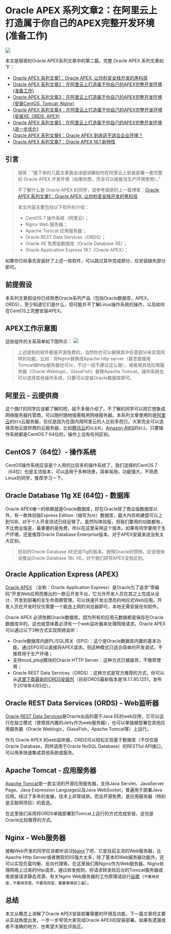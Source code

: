 # Oracle APEX 系列文章2：在阿里云上打造属于你自己的APEX完整开发环境 (准备工作)

![](https://ws1.sinaimg.cn/large/006By2pOgy1fqy4n04lv1j30s207oaeu.jpg)


本文是钢哥的Oracle APEX系列文章中的第二篇，完整 Oracle APEX 系列文章如下：
- [Oracle APEX 系列文章1：Oracle APEX, 让你秒变全栈开发的黑科技](https://wangfanggang.com/Oracle/Oracle-APEX/apex-series-1/)
- [Oracle APEX 系列文章2：在阿里云上打造属于你自己的APEX完整开发环境 (准备工作)](https://wangfanggang.com/Oracle/Oracle-APEX/apex-series-2/)
- [Oracle APEX 系列文章3：在阿里云上打造属于你自己的APEX完整开发环境 (安装CentOS, Tomcat, Nginx)](https://wangfanggang.com/Oracle/Oracle-APEX/apex-series-3/)
- [Oracle APEX 系列文章4：在阿里云上打造属于你自己的APEX完整开发环境 (安装XE, ORDS, APEX)](https://wangfanggang.com/Oracle/Oracle-APEX/apex-series-4/)
- [Oracle APEX 系列文章5：在阿里云上打造属于你自己的APEX完整开发环境 (进一步优化)](https://wangfanggang.com/Oracle/Oracle-APEX/apex-series-5/)
- [Oracle APEX 系列文章6：Oracle APEX 到底适不适合企业环境？](https://wangfanggang.com/Oracle/Oracle-APEX/apex-series-6/)
- [Oracle APEX 系列文章7：Oracle APEX 18.1 新特性](https://wangfanggang.com/Oracle/Oracle-APEX/apex-series-7/)


## 引言

> 钢哥：“接下来的几篇文章我会详细讲解如何在阿里云上安装部署一套完整的 Oracle APEX 开发环境（如果你想，完全可以直接当生产环境使用）。”
> 
> 不了解什么是 Oracle APEX 的同学，请参考钢哥的上一篇博客：[Oracle APEX 系列文章1：Oracle APEX, 让你秒变全栈开发的黑科技](https://wangfanggang.com/Oracle/Oracle-APEX/apex-series-1/) 
> 
> 本文内容主要包括以下软件的介绍：
> - CentOS 7 操作系统（阿里云）；
> - Nginx Web 服务器；
> - Apache Tomcat 应用服务器；
> - Oracle REST Data Services（ORDS）；
> - Oracle XE 免费版数据库（Oracle Database XE）；
> - Oracle Application Express 18.1（Oracle APEX）；

如果你已经事先安装好了上述一些软件，可以跳过其中完成部分，仅安装缺失部分即可。



## 前提假设
本系列文章假设你已经熟悉Oracle系列产品（包括Oracle数据库，APEX，ORDS），至少知道它们是什么，但可能并不了解Linux操作系统的操作，以及如何在CentOS上完整安装APEX。




## APEX工作示意图
这些组件的关系简单如下图所示：
![](https://ws1.sinaimg.cn/large/006By2pOgy1fqy4n04lv1j30s207oaeu.jpg)

> 上述提到的软件都是开源免费的，当然你也可以替换其中任意部分来实现同样的功能。比如：将Nginx替换成Apache http server（甚至直接用Tomcat做http服务器也可以，不过一般不建议这么做），或者用其他应用服务器（Oracle Weblogic，GlassFish）替换Apache Tomcat。操作系统也可以选择其他操作系统，只要可以安装Oracle数据库即可。

<!-- more -->



## 阿里云 - 云提供商
这个搞IT的同学应该都了解的吧，就不多做介绍了，不了解的同学可以把它想象成网络服务器托管商，可以随时随地按需租用网络服务器。本系列文章使用的是[阿里云](https://account.aliyun.com/login/login.htm)的`ECS`云服务器，仅仅是因为在国内用阿里云的人比较多而已。大家完全可以选择其他云提供商的云服务器，比如[腾讯云](https://cloud.tencent.com/login)的`云主机`，[Amazon AWS](https://aws.amazon.com/cn/?nc2=h_lg)的`EC2`，只要操作系统都是CentOS 7 64位的，操作上没有任何区别。




##  CentOS 7（64位）- 操作系统
CentOS操作系统应该是个人用的比较多的操作系统了，我们选择的CentOS 7（64位）也是主流版本，可以适用于多种场景，简单易用，功能强大，不熟悉Linux的同学，推荐学习一下。





## Oracle Database 11g XE (64位) - 数据库
Oracle APEX唯一的依赖就是Oracle数据库，好在Oracle除了商业版数据库以外，有一款体验版Express Edition（缩写为`XE`）数据库，最大内存和硬盘可以上到1GB，对于个人开发测试已经足够了。虽然叫体验版，但我们要用的功能都有，不比商业版差，最重要的是免费，所以在这里采用这个版本。如果有同学要用于生产环境，还是推荐Oracle Database Enterprise版本。对于APEX安装来说没有太大区别。

> 目前的Oracle Database XE还是11g的版本。按照Oracle的惯例，应该很快会推出Oracle Database 18c XE，对于我们研究APEX没有区别。





## Oracle Application Express (APEX)
[Oracle APEX](https://apex.oracle.com/) （全称：Oracle Application Express）是Oracle为了追求“零编码”开发Web应用而推出的一款云开发平台，它允许开发人员在其之上完成从设计、开发到部署的全生命周期管理，可以快速开发出漂亮的响应式Web应用。开发人员在开发时仅仅需要一个能连上网的浏览器即可，本地无需安装任何软件。

Oracle APEX 必须依赖Oracle数据库，因为所有的应用元数据都是保存在Oracle数据库中的，这也就意味着必须有一个web监听器来处理网络请求。Oracle APEX可以通过以下3种方式实现网络监听：
- Oracle数据库内嵌PL/SQL网关（EPG）：这个是Oracle数据库内置的基本功能。通过EPG可以直接将APEX请求。但这种模式只适合简单的开发调试，不推荐用于生产环境；
- 支持mod_plsql模块的Oracle HTTP Server：这种方式已被废弃，不推荐使用；
- Oracle REST Data Services（ORDS）：这种方式是官方推荐的方式，你可以从[这里下载最新的ORDS安装包](http://www.oracle.com/technetwork/developer-tools/rest-data-services/downloads/index.html)（目前ORDS最新版本是18.1.1.95.1251，发布于2018年4月5日）。





## Oracle REST Data Services (ORDS) - Web监听器
[Oracle REST Data Services](http://www.oracle.com/technetwork/developer-tools/rest-data-services/downloads/index.html)是Oracle出品的基于Java EE的web应用，它可以运行在独立模式（使用其内置的Jetty作为web服务器），也可以单独被部署在其他应用服务器（Oracle Weblogic，GlassFish，Apache Tomcat等）上运行。


作为 Oracle APEX 的web监听器，ORDS可以轻松实现基于数据库（不仅仅是Oracle Database，同样适用于Oracle NoSQL Database）的RESTful API接口，可以用来快速集成其他系统或服务。





## Apache Tomcat - 应用服务器
[Apache Tomcat](http://tomcat.apache.org/)是一款主流的开源应用服务器，支持Java Servlet、JavaServer Page、Java Expression Language以及Java WebSocket，普遍用于部署Java应用。经过了多年的发展，技术上非常成熟，而且开源免费，是应用服务器（特别是互联网项目）的首选。

在这里我们采用将ORDS单独部署到Tomcat上运行的方式完成安装，这也是Oracle比较推荐的方式。





## Nginx - Web服务器
接触Web开发的同学应该都听说过[Nginx](https://www.nginx.com/)了吧，它是目前主流的Web服务器，比Apache Http Server或者微软的IIS强大太多，除了基本的Web服务器功能外，还可以实现负载均衡、反向代理等。在这里我们用Nginx作为Web服务器。Nignx处理网络上过来的http请求，通过转发规则，将请求转发给后台的Tomcat服务器或者直接请求静态资源，有关Nginx Web服务器的工作原理请自行[谷歌](https://www.google.com.hk/search?hl=cn&q=nginx&gws_rd=cr)（`不要用百度，不要用百度，不要用百度，重要事情说三遍`）。




## 总结
本文从概念上讲解了Oracle APEX安装部署需要的环境及功能，下一篇文章将主要从实战角度出发，一步一步带领大家完成Oracle APEX的安装部署。如果有遗漏或者不准确的地方，也希望大家批评指正。
